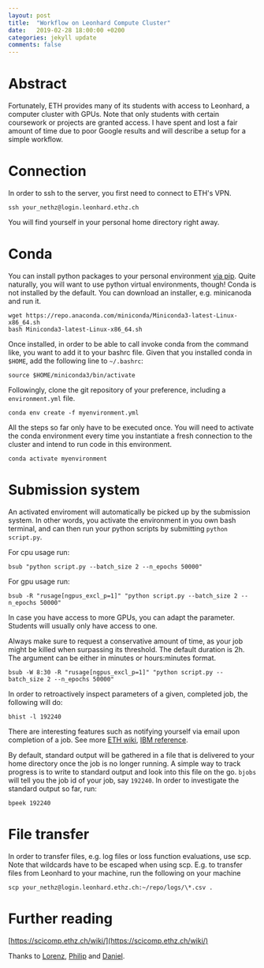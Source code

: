 ```yaml
---
layout: post
title:  "Workflow on Leonhard Compute Cluster"
date:   2019-02-28 18:00:00 +0200
categories: jekyll update
comments: false
---
```


# Abstract
Fortunately, ETH provides many of its students with access to Leonhard, a computer cluster with GPUs. Note that only students with certain coursework or projects are granted access. I have spent and lost a fair amount of time due to poor Google results and will describe a setup for a simple workflow.

# Connection
In order to ssh to the server, you first need to connect to ETH's VPN.

`ssh your_nethz@login.leonhard.ethz.ch`

You will find yourself in your personal home directory right away.

# Conda
You can install python packages to your personal environment [via pip](https://scicomp.ethz.ch/wiki/Python#Installing_a_Python_package.2C_using_PIP). Quite naturally, you will want to use python virtual environments, though! Conda is not installed by the default. You can download an installer, e.g. minicanoda and run it.

```
wget https://repo.anaconda.com/miniconda/Miniconda3-latest-Linux-x86_64.sh
bash Miniconda3-latest-Linux-x86_64.sh
```

Once installed, in order to be able to call invoke conda from the command like, you want to add it to your bashrc file. Given that you installed conda in `$HOME`, add the following line to `~/.bashrc`:

`source $HOME/miniconda3/bin/activate`

Followingly, clone the git repository of your preference, including a `environment.yml` file.

`conda env create -f myenvironment.yml`

All the steps so far only have to be executed once. You will need to activate the conda environment every time you instantiate a fresh connection to the cluster and intend to run code in this environment.

`conda activate myenvironment`

# Submission system
An activated enviroment will automatically be picked up by the submission system. In other words, you activate the environment in you own bash terminal, and can then run your python scripts by submitting `python script.py`.

For cpu usage run:

`bsub "python script.py --batch_size 2 --n_epochs 50000"`

For gpu usage run:

`bsub -R "rusage[ngpus_excl_p=1]" "python script.py --batch_size 2 --n_epochs 50000"`

In case you have access to more GPUs, you can adapt the parameter. Students will usually only have access to one.

Always make sure to request a conservative amount of time, as your job might be killed when surpassing its threshold. The default duration is 2h. The argument can be either in minutes or hours:minutes format.

`bsub -W 8:30 -R "rusage[ngpus_excl_p=1]" "python script.py --batch_size 2 --n_epochs 50000"`

In order to retroactively inspect parameters of a given, completed job, the following will do:

`bhist -l 192240`

There are interesting features such as notifying yourself via email upon completion of a job. See more [ETH wiki](https://scicomp.ethz.ch/wiki/Using_the_batch_system), [IBM reference](https://www.ibm.com/support/knowledgecenter/en/SSETD4_9.1.2/lsf_command_ref/bsub.1.html).

By default, standard output will be gathered in a file that is delivered to your home directory once the job is no longer running.
A simple way to track progress is to write to standard output and look into this file on the go. `bjobs` will tell you the job id of your job, say `192240`.
In order to investigate the standard output so far, run:

`bpeek 192240`


# File transfer
In order to transfer files, e.g. log files or loss function evaluations, use scp. Note that wildcards have to be escaped when using scp. E.g. to transfer files from Leonhard to your machine, run the following on your machine

`scp your_nethz@login.leonhard.ethz.ch:~/repo/logs/\*.csv .`

# Further reading
[https://scicomp.ethz.ch/wiki/](https://scicomp.ethz.ch/wiki/)

Thanks to [Lorenz](https://www.lorenzkuhn.com/), [Philip](https://www.linkedin.com/in/philip-junker/) and [Daniel](https://www.linkedin.com/in/dfischmann/).
